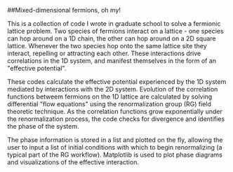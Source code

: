 ##Mixed-dimensional fermions, oh my!

This is a collection of code I wrote in graduate school to solve a 
fermionic lattice problem. Two species of fermions interact on a lattice -
one species can hop around on a 1D chain, the other can hop around on a 2D
square lattice. Whenever the two species hop onto the same lattice site
they interact, repelling or attracting each other. These interactions drive
correlations in the 1D system, and manifest themselves in the form of an
"effective potential".

These codes calculate the effective potential experienced by the 1D system
mediated by interactions with the 2D system. Evolution of the correlation
functions betweem fermions on the 1D lattice are calculated by solving 
differential "flow equations" using the renormalization group (RG) field 
theoretic technique. As the correlation functions grow exponentially under
the renormalization process, the code checks for divergence and identifies
the phase of the system. 

The phase information is stored in a list and
plotted on the fly, allowing the user to input a list of initial conditions
with which to begin renormalizing (a typical part of the RG workflow).
Matplotlib is used to plot phase diagrams and visualizations of the 
effective interaction.
